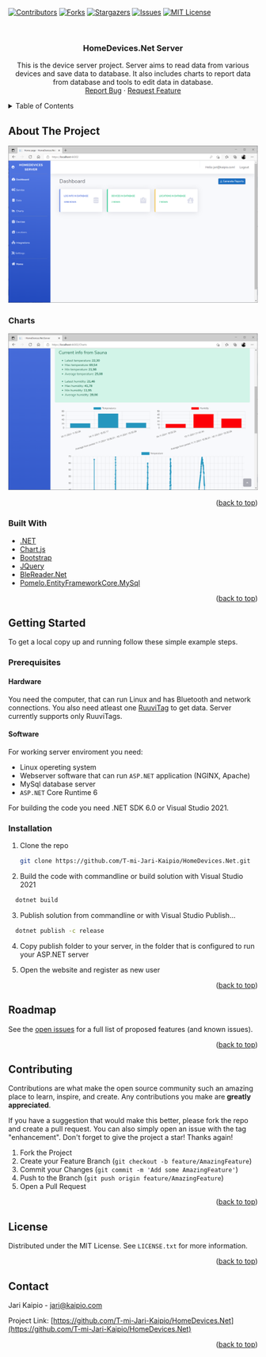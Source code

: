 <div id="top"></div>
<!--

<!-- PROJECT SHIELDS -->
[![Contributors][contributors-shield]][contributors-url]
[![Forks][forks-shield]][forks-url]
[![Stargazers][stars-shield]][stars-url]
[![Issues][issues-shield]][issues-url]
[![MIT License][license-shield]][license-url]

<!-- PROJECT LOGO -->
<br />
<div align="center">
<h3 align="center">HomeDevices.Net Server</h3>

  <p align="center">
    This is the device server project. Server aims to read data from various devices and save data to database. It also includes charts to report data from database and tools to edit data in database.
    <br />
    <a href="https://github.com/T-mi-Jari-Kaipio/HomeDevices.Net/issues">Report Bug</a>
    ·
    <a href="https://github.com/T-mi-Jari-Kaipio/HomeDevices.Net/issues">Request Feature</a>
  </p>
</div>

<!-- TABLE OF CONTENTS -->
<details>
  <summary>Table of Contents</summary>
  <ol>
    <li>
      <a href="#about-the-project">About The Project</a>
      <ul>
        <li><a href="#built-with">Built With</a></li>
      </ul>
    </li>
    <li>
      <a href="#getting-started">Getting Started</a>
      <ul>
        <li><a href="#prerequisites">Prerequisites</a></li>
        <li><a href="#installation">Installation</a></li>
      </ul>
    </li>
    <li><a href="#usage">Usage</a></li>
    <li><a href="#roadmap">Roadmap</a></li>
    <li><a href="#contributing">Contributing</a></li>
    <li><a href="#license">License</a></li>
    <li><a href="#contact">Contact</a></li>
    <li><a href="#acknowledgments">Acknowledgments</a></li>
  </ol>
</details>

<!-- ABOUT THE PROJECT -->
## About The Project

![Server Screen Shot][product-screenshot]

### Charts

![Server Screen Shot][product-screenshot-2]

<p align="right">(<a href="#top">back to top</a>)</p>

### Built With

* [.NET](https://dotnet.microsoft.com/)
* [Chart.js](https://www.chartjs.org/)
* [Bootstrap](https://getbootstrap.com)
* [JQuery](https://jquery.com)
* [BleReader.Net](https://github.com/ilpork/BleReader.Net)
* [Pomelo.EntityFrameworkCore.MySql](https://github.com/PomeloFoundation/Pomelo.EntityFrameworkCore.MySql)

<p align="right">(<a href="#top">back to top</a>)</p>

<!-- GETTING STARTED -->
## Getting Started

To get a local copy up and running follow these simple example steps.

### Prerequisites

#### Hardware

You need the computer, that can run Linux and has Bluetooth and network connections. You also need atleast one [RuuviTag](https://ruuvi.com/ruuvitag/) to get data. Server currently supports only RuuviTags.

#### Software

For working server enviroment you need:

* Linux opereting system
* Webserver software that can run `ASP.NET` application (NGINX, Apache)
* MySql database server
* `ASP.NET` Core Runtime 6

For building the code you need .NET SDK 6.0 or Visual Studio 2021.

### Installation

1. Clone the repo

   ```sh
   git clone https://github.com/T-mi-Jari-Kaipio/HomeDevices.Net.git
   ```

2. Build the code with commandline or build solution with Visual Studio 2021

 ```sh
   dotnet build 
   ```

3. Publish solution from commandline or with Visual Studio Publish...

 ```sh
   dotnet publish -c release
   ```

4. Copy publish folder to your server, in the folder that is configured to run your ASP.NET server

5. Open the website and register as new user

<p align="right">(<a href="#top">back to top</a>)</p>

<!-- ROADMAP -->
## Roadmap

See the [open issues](https://github.com/T-mi-Jari-Kaipio/HomeDevices.Net/issues) for a full list of proposed features (and known issues).

<p align="right">(<a href="#top">back to top</a>)</p>

<!-- CONTRIBUTING -->
## Contributing

Contributions are what make the open source community such an amazing place to learn, inspire, and create. Any contributions you make are **greatly appreciated**.

If you have a suggestion that would make this better, please fork the repo and create a pull request. You can also simply open an issue with the tag "enhancement".
Don't forget to give the project a star! Thanks again!

1. Fork the Project
2. Create your Feature Branch (`git checkout -b feature/AmazingFeature`)
3. Commit your Changes (`git commit -m 'Add some AmazingFeature'`)
4. Push to the Branch (`git push origin feature/AmazingFeature`)
5. Open a Pull Request

<p align="right">(<a href="#top">back to top</a>)</p>

<!-- LICENSE -->
## License

Distributed under the MIT License. See `LICENSE.txt` for more information.

<p align="right">(<a href="#top">back to top</a>)</p>

<!-- CONTACT -->
## Contact

Jari Kaipio - jari@kaipio.com

Project Link: [https://github.com/T-mi-Jari-Kaipio/HomeDevices.Net](https://github.com/T-mi-Jari-Kaipio/HomeDevices.Net)

<p align="right">(<a href="#top">back to top</a>)</p>

<!-- MARKDOWN LINKS & IMAGES -->
<!-- https://www.markdownguide.org/basic-syntax/#reference-style-links -->
[contributors-shield]: https://img.shields.io/github/contributors/T-mi-Jari-Kaipio/HomeDevices.Net.svg?style=for-the-badge
[contributors-url]: https://github.com/T-mi-Jari-Kaipio/HomeDevices.Net/graphs/contributors
[forks-shield]: https://img.shields.io/github/forks/T-mi-Jari-Kaipio/HomeDevices.Net.svg?style=for-the-badge
[forks-url]: https://github.com/T-mi-Jari-Kaipio/HomeDevices.Net/network/members
[stars-shield]: https://img.shields.io/github/stars/T-mi-Jari-Kaipio/HomeDevices.Net.svg?style=for-the-badge
[stars-url]: https://github.com/T-mi-Jari-Kaipio/HomeDevices.Net/stargazers
[issues-shield]: https://img.shields.io/github/issues/T-mi-Jari-Kaipio/HomeDevices.Net.svg?style=for-the-badge
[issues-url]: https://github.com/T-mi-Jari-Kaipio/HomeDevices.Net/issues
[license-shield]: https://img.shields.io/github/license/T-mi-Jari-Kaipio/HomeDevices.Net.svg?style=for-the-badge
[license-url]: https://github.com/T-mi-Jari-Kaipio/HomeDevices.Net/blob/master/LICENSE.txt
[linkedin-shield]: https://img.shields.io/badge/-LinkedIn-black.svg?style=for-the-badge&logo=linkedin&colorB=555
[product-screenshot]: images/ui_1.png
[product-screenshot-2]: images/ui_2.png
